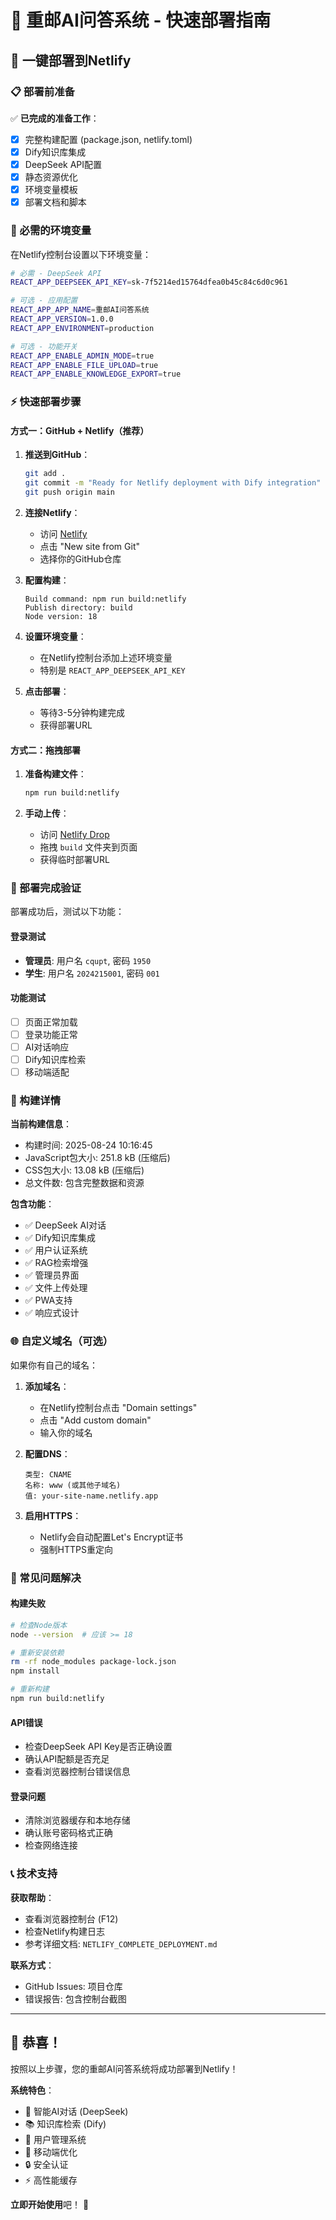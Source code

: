 # 🚀 重邮AI问答系统 - 快速部署指南

## 🎯 一键部署到Netlify

### 📋 部署前准备

✅ **已完成的准备工作**：
- [x] 完整构建配置 (package.json, netlify.toml)
- [x] Dify知识库集成
- [x] DeepSeek API配置
- [x] 静态资源优化
- [x] 环境变量模板
- [x] 部署文档和脚本

### 🔑 必需的环境变量

在Netlify控制台设置以下环境变量：

```bash
# 必需 - DeepSeek API
REACT_APP_DEEPSEEK_API_KEY=sk-7f5214ed15764dfea0b45c84c6d0c961

# 可选 - 应用配置
REACT_APP_APP_NAME=重邮AI问答系统
REACT_APP_VERSION=1.0.0
REACT_APP_ENVIRONMENT=production

# 可选 - 功能开关
REACT_APP_ENABLE_ADMIN_MODE=true
REACT_APP_ENABLE_FILE_UPLOAD=true
REACT_APP_ENABLE_KNOWLEDGE_EXPORT=true
```

### ⚡ 快速部署步骤

#### 方式一：GitHub + Netlify（推荐）

1. **推送到GitHub**：
   ```bash
   git add .
   git commit -m "Ready for Netlify deployment with Dify integration"
   git push origin main
   ```

2. **连接Netlify**：
   - 访问 [Netlify](https://netlify.com)
   - 点击 "New site from Git"
   - 选择你的GitHub仓库

3. **配置构建**：
   ```
   Build command: npm run build:netlify
   Publish directory: build
   Node version: 18
   ```

4. **设置环境变量**：
   - 在Netlify控制台添加上述环境变量
   - 特别是 `REACT_APP_DEEPSEEK_API_KEY`

5. **点击部署**：
   - 等待3-5分钟构建完成
   - 获得部署URL

#### 方式二：拖拽部署

1. **准备构建文件**：
   ```bash
   npm run build:netlify
   ```

2. **手动上传**：
   - 访问 [Netlify Drop](https://app.netlify.com/drop)
   - 拖拽 `build` 文件夹到页面
   - 获得临时部署URL

### 🎉 部署完成验证

部署成功后，测试以下功能：

#### 登录测试
- **管理员**: 用户名 `cqupt`, 密码 `1950`
- **学生**: 用户名 `2024215001`, 密码 `001`

#### 功能测试
- [ ] 页面正常加载
- [ ] 登录功能正常
- [ ] AI对话响应
- [ ] Dify知识库检索
- [ ] 移动端适配

### 🔧 构建详情

**当前构建信息**：
- 构建时间: 2025-08-24 10:16:45
- JavaScript包大小: 251.8 kB (压缩后)
- CSS包大小: 13.08 kB (压缩后)
- 总文件数: 包含完整数据和资源

**包含功能**：
- ✅ DeepSeek AI对话
- ✅ Dify知识库集成
- ✅ 用户认证系统
- ✅ RAG检索增强
- ✅ 管理员界面
- ✅ 文件上传处理
- ✅ PWA支持
- ✅ 响应式设计

### 🌐 自定义域名（可选）

如果你有自己的域名：

1. **添加域名**：
   - 在Netlify控制台点击 "Domain settings"
   - 点击 "Add custom domain"
   - 输入你的域名

2. **配置DNS**：
   ```
   类型: CNAME
   名称: www (或其他子域名)
   值: your-site-name.netlify.app
   ```

3. **启用HTTPS**：
   - Netlify会自动配置Let's Encrypt证书
   - 强制HTTPS重定向

### 🚨 常见问题解决

#### 构建失败
```bash
# 检查Node版本
node --version  # 应该 >= 18

# 重新安装依赖
rm -rf node_modules package-lock.json
npm install

# 重新构建
npm run build:netlify
```

#### API错误
- 检查DeepSeek API Key是否正确设置
- 确认API配额是否充足
- 查看浏览器控制台错误信息

#### 登录问题
- 清除浏览器缓存和本地存储
- 确认账号密码格式正确
- 检查网络连接

### 📞 技术支持

**获取帮助**：
- 查看浏览器控制台 (F12)
- 检查Netlify构建日志
- 参考详细文档: `NETLIFY_COMPLETE_DEPLOYMENT.md`

**联系方式**：
- GitHub Issues: 项目仓库
- 错误报告: 包含控制台截图

---

## 🎊 恭喜！

按照以上步骤，您的重邮AI问答系统将成功部署到Netlify！

**系统特色**：
- 🤖 智能AI对话 (DeepSeek)
- 📚 知识库检索 (Dify)
- 👥 用户管理系统
- 📱 移动端优化
- 🔒 安全认证
- ⚡ 高性能缓存

**立即开始使用**吧！ 🚀
